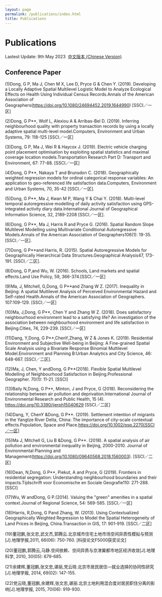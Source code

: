 ```yaml
---
layout: page
permalink: /publications/index.html
title: Publications
---
```


# Publications

Lastest Update: 9th May 2023&nbsp;  [中文版本 (Chinese Version)](https://caihanlin.com/publications-zh/)

## Conference Paper

(1)Dong, G P, Ma J, Chen M X, Lee D, Pryce G & Chen Y. (2019). Developing a Locally Adaptive Spatial Multilevel Logistic Model to Analyze Ecological Effects on Health Using Individual Census Records.Annals of the American Association of Geographers(https://doi.org/10.1080/24694452.2019.1644990) [SSCI／一区]

(2)Dong, G P**, Wolf L, Alexiou A & Arribas-Bel D. (2019). Inferring neighbourhood quality with property transaction records by using a locally adaptive spatial multi-level model.Computers, Environment and Urban Systems, 79: 118-125 [SSCI／一区]

(3)Dong, G P, Ma J, Wei R & Haycox J. (2019). Electric vehicle charging point placement optimisation by exploiting spatial statistics and maximal coverage location models.Transportation Research Part D: Transport and Environment, 67: 77-88. [SSCI／一区]

(4)Dong, G P**, Nakaya T and Brunsdon C. (2018). Geographically weighted regression models for ordinal categorical response variables: An application to geo-referenced life satisfaction data.Computers, Environment and Urban Systems, 70, 35-42 [SSCI／一区].

(5)Dong, G P**, Ma J, Kwan M P, Wang Y & Chai Y. (2018). Multi-level temporal autoregressive modelling of daily activity satisfaction using GPS-integrated activity diary data.International Journal of Geographical Information Science, 32, 2189-2208 [SSCI／一区].

(6)Dong, G P**, Ma J, Harris R and Pryce G. (2016). Spatial Random Slope Multilevel Modelling using Multivariate Conditional Autoregressive Models.Annals of the American Association of Geographers106(1): 19-35. [SSCI／一区].

(7)Dong, G P**and Harris, R. (2015). Spatial Autoregressive Models for Geographically Hierarchical Data Structures.Geographical Analysis47, 173-191. [SSCI／二区].

(8)Dong, G P,and Wu, W. (2016). Schools, Land markets and spatial effects.Land Use Policy, 59, 366-374.[SSCI／一区]

(9)Ma, J, Mitchell, G,Dong, G P**and Zhang W Z. (2017). Inequality in Beijing: A spatial Multilevel Analysis of Perceived Environmental Hazard and Self-rated Health.Annals of the American Association of Geographers. 107:109-129. [SSCI／一区]

(10)Ma, J,Dong, G P**, Chen Y and Zhang W Z. (2018). Does satisfactory neighbourhood environment lead to a satisfying life? An investigation of the association between neighbourhood environment and life satisfaction in Beijing.Cities, 74, 229-239. [SSCI／一区]

(11)Dang, Y,Dong, G P**,ChenY,Zhang, W Z & Jones K. (2019). Residential Environment and Subjective Well-being in Beijing: A Fine-grained Spatial Scale Analysis using a Bivariate Response Binomial Multilevel Model.Environment and Planning B:Urban Analytics and City Science, 46: 648-667. [SSCI／二区].

(12)Ma, J, Chen, Y andDong, G P**(2018). Flexible Spatial Multilevel Modelling of Neighbourhood Satisfaction in Beijing.Professional Geographer. 70(1): 11-21. [SSCI]

(13)Baily N,Dong, G P**, Minton, J and Pryce, G (2018). Reconsidering the relationship between air pollution and deprivation.International Journal of Environmental Research and Public Health, 15 (4). https://doi.org/10.3390/ijerph15040629 [SSCI／二区]

(14)Dang, Y, ChenY &Dong, G P**. (2019). Settlement intention of migrants in the Yangtze River Delta, China: The importance of city-scale contextual effects.Population, Space and Place.https://doi.org/10.1002/psp.2270[SSCI／一区]

(15)Ma J, Mitchell G, Liu B &Dong, G P**. (2018). A spatial analysis of air pollution and environmental inequality in Beijing, 2000-2010. Journal of Environmental Planning and Management(https://doi.org/10.1080/09640568.2018.1560003). [SSCI／二区]

(16)Dean, N,Dong, G P**, Piekut, A and Pryce, G (2019). Frontiers in residential segregation: Understanding neighbourhood boundaries and their impacts.Tijdschrift voor Economische en Sociale Geografie110: 271-288. [SSCI]

(17)Wu, W andDong, G P.(2014). Valuing the "green" amenities in a spatial context.Journal of Regional Science, 54: 569-585. [SSCI／一区]

(18)Harris, R,Dong, G Pand Zhang, W. (2013). Using Contextualized Geographically Weighted Regression to Model the Spatial Heterogeneity of Land Prices in Beijing, China.Transaction in GIS, 17: 901-919. [SSCI／二区]

(19)董冠鹏,张文忠,武文杰,郭腾云.北京城市住宅土地市场空间异质性模拟与预测[J].地理学报,2011, 66(06): 750-760. [科技论文F5000获奖论文]

(20)董冠鹏,郭腾云,马静.空间依赖、空间异质与京津冀都市地区经济收敛[J].地理科学, 2010, 30(05): 679-685.

(21)余建辉,董冠鹏,张文忠,谌丽,党云晓.北京市居民居住—就业选择的协同性研究[J].地理学报, 2014, 69(02): 147-155.

(22)党云晓,董冠鹏,余建辉,张文忠,谌丽.北京土地利用混合度对居民职住分离的影响[J].地理学报, 2015, 70(06): 919-930.
